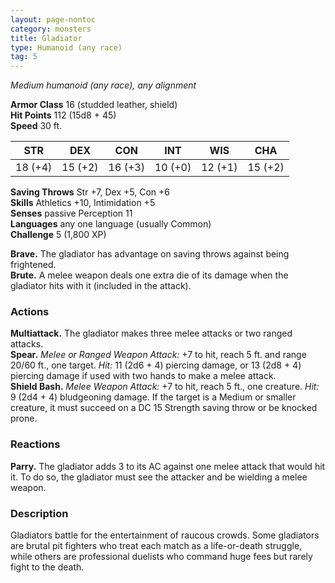 ```yaml
---
layout: page-nontoc
category: monsters
title: Gladiator
type: Humanoid (any race)
tag: 5
---
```

_Medium humanoid (any race), any alignment_

**Armor Class** 16 (studded leather, shield)    
**Hit Points** 112 (15d8 + 45)    
**Speed** 30 ft. 

| STR     | DEX     | CON     | INT     | WIS     | CHA     |
|---------|---------|---------|---------|---------|---------|
| 18 (+4) | 15 (+2) | 16 (+3) | 10 (+0) | 12 (+1) | 15 (+2) |   

**Saving Throws** Str +7, Dex +5, Con +6    
**Skills** Athletics +10, Intimidation +5    
**Senses** passive Perception 11    
**Languages** any one language (usually Common)    
**Challenge** 5 (1,800 XP) 

**Brave.** The gladiator has advantage on saving throws against being frightened.    
**Brute.** A melee weapon deals one extra die of its damage when the gladiator hits with it (included in the attack). 

### Actions 
**Multiattack.** The gladiator makes three melee attacks or two ranged attacks.    
**Spear.** _Melee or _Ranged Weapon Attack:__ +7 to hit, reach 5 ft. and range 20/60 ft., one target. _Hit:_ 11 (2d6 + 4) piercing damage, or 13 (2d8 + 4) piercing damage if used with two hands to make a melee attack.    
**Shield Bash.** _Melee Weapon Attack:_ +7 to hit, reach 5 ft., one creature. _Hit:_ 9 (2d4 + 4) bludgeoning damage. If the target is a Medium or smaller creature, it must succeed on a DC 15 Strength saving throw or be knocked prone. 

### Reactions 
**Parry.** The gladiator adds 3 to its AC against one melee attack that would hit it. To do so, the gladiator must see the attacker and be wielding a melee weapon. 

### Description
Gladiators battle for the entertainment of raucous crowds. Some gladiators are brutal pit fighters who treat each match as a life-or-death struggle, while others are professional duelists who command huge fees but rarely fight to the death. 